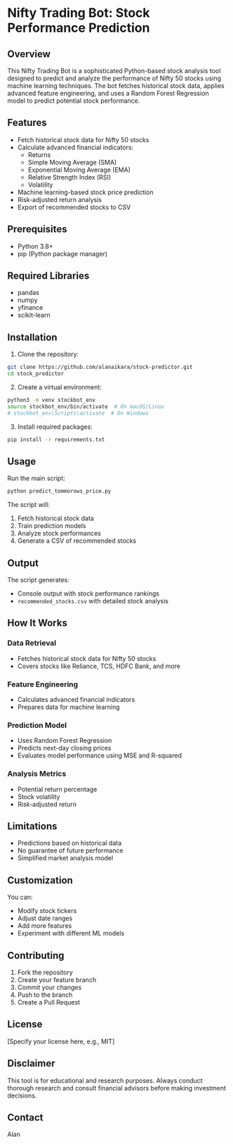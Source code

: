 # Nifty Trading Bot: Stock Performance Prediction

## Overview

This Nifty Trading Bot is a sophisticated Python-based stock analysis tool designed to predict and analyze the performance of Nifty 50 stocks using machine learning techniques. The bot fetches historical stock data, applies advanced feature engineering, and uses a Random Forest Regression model to predict potential stock performance.

## Features

- Fetch historical stock data for Nifty 50 stocks
- Calculate advanced financial indicators:
  - Returns
  - Simple Moving Average (SMA)
  - Exponential Moving Average (EMA)
  - Relative Strength Index (RSI)
  - Volatility
- Machine learning-based stock price prediction
- Risk-adjusted return analysis
- Export of recommended stocks to CSV

## Prerequisites

- Python 3.8+
- pip (Python package manager)

## Required Libraries

- pandas
- numpy
- yfinance
- scikit-learn

## Installation

1. Clone the repository:
```bash
git clone https://github.com/alanaikara/stock-predictor.git
cd stock_predictor
```

2. Create a virtual environment:
```bash
python3 -m venv stockbot_env
source stockbot_env/bin/activate  # On macOS/Linux
# stockbot_env\Scripts\activate  # On Windows
```

3. Install required packages:
```bash
pip install -r requirements.txt
```

## Usage

Run the main script:
```bash
python predict_tommorows_price.py
```

The script will:
1. Fetch historical stock data
2. Train prediction models
3. Analyze stock performances
4. Generate a CSV of recommended stocks

## Output

The script generates:
- Console output with stock performance rankings
- `recommended_stocks.csv` with detailed stock analysis

## How It Works

### Data Retrieval
- Fetches historical stock data for Nifty 50 stocks
- Covers stocks like Reliance, TCS, HDFC Bank, and more

### Feature Engineering
- Calculates advanced financial indicators
- Prepares data for machine learning

### Prediction Model
- Uses Random Forest Regression
- Predicts next-day closing prices
- Evaluates model performance using MSE and R-squared

### Analysis Metrics
- Potential return percentage
- Stock volatility
- Risk-adjusted return

## Limitations

- Predictions based on historical data
- No guarantee of future performance
- Simplified market analysis model

## Customization

You can:
- Modify stock tickers
- Adjust date ranges
- Add more features
- Experiment with different ML models

## Contributing

1. Fork the repository
2. Create your feature branch
3. Commit your changes
4. Push to the branch
5. Create a Pull Request

## License

[Specify your license here, e.g., MIT]

## Disclaimer

This tool is for educational and research purposes. Always conduct thorough research and consult financial advisors before making investment decisions.

## Contact

Alan
